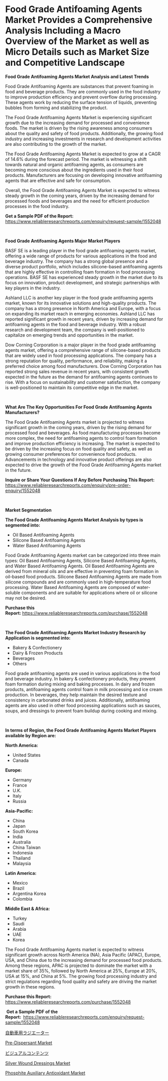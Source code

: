 <p><h1>Food Grade Antifoaming Agents Market Provides a Comprehensive Analysis Including a Macro Overview of the Market as well as Micro Details such as Market Size and Competitive Landscape</h1></p><p><strong>Food Grade Antifoaming Agents Market Analysis and Latest Trends</strong></p>
<p><p>Food Grade Antifoaming Agents are substances that prevent foaming in food and beverage products. They are commonly used in the food industry to improve production efficiency and prevent overflow during processing. These agents work by reducing the surface tension of liquids, preventing bubbles from forming and stabilizing the product.</p><p>The Food Grade Antifoaming Agents Market is experiencing significant growth due to the increasing demand for processed and convenience foods. The market is driven by the rising awareness among consumers about the quality and safety of food products. Additionally, the growing food industry and increasing investments in research and development activities are also contributing to the growth of the market.</p><p>The Food Grade Antifoaming Agents Market is expected to grow at a CAGR of 14.6% during the forecast period. The market is witnessing a shift towards natural and organic antifoaming agents, as consumers are becoming more conscious about the ingredients used in their food products. Manufacturers are focusing on developing innovative antifoaming agents that are effective and safe for consumption.</p><p>Overall, the Food Grade Antifoaming Agents Market is expected to witness steady growth in the coming years, driven by the increasing demand for processed foods and beverages and the need for efficient production processes in the food industry.</p></p>
<p><strong>Get a Sample PDF of the Report:&nbsp;</strong> <a href="https://www.reliableresearchreports.com/enquiry/request-sample/1552048">https://www.reliableresearchreports.com/enquiry/request-sample/1552048</a></p>
<p>&nbsp;</p>
<p><strong>Food Grade Antifoaming Agents Major Market Players</strong></p>
<p><p>BASF SE is a leading player in the food grade antifoaming agents market, offering a wide range of products for various applications in the food and beverage industry. The company has a strong global presence and a diverse product portfolio, which includes silicone-based antifoaming agents that are highly effective in controlling foam formation in food processing operations. BASF SE has experienced steady growth in the market due to its focus on innovation, product development, and strategic partnerships with key players in the industry.</p><p>Ashland LLC is another key player in the food grade antifoaming agents market, known for its innovative solutions and high-quality products. The company has a strong presence in North America and Europe, with a focus on expanding its market reach in emerging economies. Ashland LLC has reported significant growth in recent years, driven by increasing demand for antifoaming agents in the food and beverage industry. With a robust research and development team, the company is well-positioned to capitalize on emerging trends and opportunities in the market.</p><p>Dow Corning Corporation is a major player in the food grade antifoaming agents market, offering a comprehensive range of silicone-based products that are widely used in food processing applications. The company has a strong reputation for quality, performance, and reliability, making it a preferred choice among food manufacturers. Dow Corning Corporation has reported strong sales revenue in recent years, with consistent growth expected in the future as the demand for antifoaming agents continues to rise. With a focus on sustainability and customer satisfaction, the company is well-positioned to maintain its competitive edge in the market.</p></p>
<p>&nbsp;</p>
<p><strong>What Are The Key Opportunities For Food Grade Antifoaming Agents Manufacturers?</strong></p>
<p><p>The Food Grade Antifoaming Agents market is projected to witness significant growth in the coming years, driven by the rising demand for processed food and beverages. As food manufacturing processes become more complex, the need for antifoaming agents to control foam formation and improve production efficiency is increasing. The market is expected to be driven by the increasing focus on food quality and safety, as well as growing consumer preferences for convenience food products. Advancements in technology and innovative product offerings are also expected to drive the growth of the Food Grade Antifoaming Agents market in the future.</p></p>
<p><strong>Inquire or Share Your Questions If Any Before Purchasing This Report:</strong> <a href="https://www.reliableresearchreports.com/enquiry/pre-order-enquiry/1552048">https://www.reliableresearchreports.com/enquiry/pre-order-enquiry/1552048</a></p>
<p>&nbsp;</p>
<p><strong>Market Segmentation</strong></p>
<p><strong>The Food Grade Antifoaming Agents Market Analysis by types is segmented into:</strong></p>
<p><ul><li>Oil Based Antifoaming Agents</li><li>Silicone Based Antifoaming Agents</li><li>Water Based Antifoaming Agents</li></ul></p>
<p><p>Food Grade Antifoaming Agents market can be categorized into three main types: Oil Based Antifoaming Agents, Silicone Based Antifoaming Agents, and Water Based Antifoaming Agents. Oil Based Antifoaming Agents are derived from mineral oils and are effective in preventing foam formation in oil-based food products. Silicone Based Antifoaming Agents are made from silicone compounds and are commonly used in high-temperature food processing. Water Based Antifoaming Agents are composed of water-soluble components and are suitable for applications where oil or silicone may not be desired.</p></p>
<p><strong>Purchase this Report:&nbsp;</strong><a href="https://www.reliableresearchreports.com/purchase/1552048">https://www.reliableresearchreports.com/purchase/1552048</a></p>
<p>&nbsp;</p>
<p><strong>The Food Grade Antifoaming Agents Market Industry Research by Application is segmented into:</strong></p>
<p><ul><li>Bakery & Confectionery</li><li>Dairy & Frozen Products</li><li>Beverages</li><li>Others</li></ul></p>
<p><p>Food grade antifoaming agents are used in various applications in the food and beverage industry. In bakery & confectionery products, they prevent foam formation during mixing and baking processes. In dairy and frozen products, antifoaming agents control foam in milk processing and ice cream production. In beverages, they help maintain the desired texture and consistency in carbonated drinks and juices. Additionally, antifoaming agents are also used in other food processing applications such as sauces, soups, and dressings to prevent foam buildup during cooking and mixing.</p></p>
<p>&nbsp;</p>
<p><strong>In terms of Region, the Food Grade Antifoaming Agents Market Players available by Region are:</strong></p>
<p>
    <p> <strong> North America: </strong>
        <ul>
            <li>United States</li>
            <li>Canada</li>
        </ul>
        </p> 
    <p> <strong> Europe: </strong>
        <ul>
            <li>Germany</li>
            <li>France</li>
            <li>U.K.</li>
            <li>Italy</li>
            <li>Russia</li>
        </ul>
        </p> 
    <p> <strong> Asia-Pacific: </strong>
        <ul>
            <li>China</li>
            <li>Japan</li>
            <li>South Korea</li>
            <li>India</li>
            <li>Australia</li>
            <li>China Taiwan</li>
            <li>Indonesia</li>
            <li>Thailand</li>
            <li>Malaysia</li>
        </ul>
        </p> 
    <p> <strong> Latin America: </strong>
        <ul>
            <li>Mexico</li>
            <li>Brazil</li>
            <li>Argentina Korea</li>
            <li>Colombia</li>
        </ul>
        </p> 
    <p> <strong> Middle East & Africa: </strong>
        <ul>
            <li>Turkey</li>
            <li>Saudi</li>
            <li>Arabia</li>
            <li>UAE</li>
            <li>Korea</li>
        </ul>
    </p>
    </p>
<p><p>The Food Grade Antifoaming Agents market is expected to witness significant growth across North America (NA), Asia Pacific (APAC), Europe, USA, and China due to the increasing demand for processed food products. Among these regions, APAC is projected to dominate the market with a market share of 35%, followed by North America at 25%, Europe at 20%, USA at 15%, and China at 5%. The growing food processing industry and strict regulations regarding food quality and safety are driving the market growth in these regions.</p></p>
<p><strong>Purchase this Report: </strong><a href="https://www.reliableresearchreports.com/purchase/1552048">https://www.reliableresearchreports.com/purchase/1552048</a></p>
<p>&nbsp;<strong>Get a Sample PDF of the Report:&nbsp;&nbsp;</strong><a href="https://www.reliableresearchreports.com/enquiry/request-sample/1552048">https://www.reliableresearchreports.com/enquiry/request-sample/1552048</a></p>
<p><strong></strong></p>
<p><p><a href="https://github.com/jkjreqjscoxx7/Market-Research-Report-List-1/blob/main/4145325241.md">自動車用ラジエーター</a></p><p><a href="https://github.com/jerrycopelandthomaswsqd8q/Market-Research-Report-List-1/blob/main/pre-dispersant-market.md">Pre-Dispersant Market</a></p><p><a href="https://medium.com/@billyarton5656871/%E3%83%93%E3%82%B8%E3%83%A5%E3%82%A2%E3%83%AB%E3%82%B3%E3%83%B3%E3%83%86%E3%83%B3%E3%83%84%E3%81%AE%E5%B8%82%E5%A0%B4%E3%83%A1%E3%83%88%E3%83%AA%E3%82%AF%E3%82%B9%E3%82%92%E8%A7%A3%E8%AA%AD%E3%81%99%E3%82%8B-%E5%B8%82%E5%A0%B4%E3%82%B7%E3%82%A7%E3%82%A2-%E3%83%88%E3%83%AC%E3%83%B3%E3%83%89-%E6%88%90%E9%95%B7%E3%83%91%E3%82%BF%E3%83%BC%E3%83%B3-d0c3602a1a90">ビジュアルコンテンツ</a></p><p><a href="https://issuu.com/reportprime-2/docs/silver-wound-dressings-market-size-2030.pptx">Silver Wound Dressings Market</a></p><p><a href="https://github.com/brenzgnarento/Market-Research-Report-List-1/blob/main/phosphite-auxiliary-antioxidant-market.md">Phosphite Auxiliary Antioxidant Market</a></p></p>